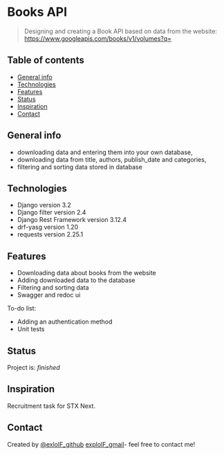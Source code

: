 # Books API
> Designing and creating a Book API based on data from the website: https://www.googleapis.com/books/v1/volumes?q=

## Table of contents
* [General info](#general-info)
* [Technologies](#technologies)
* [Features](#features)
* [Status](#status)
* [Inspiration](#inspiration)
* [Contact](#contact)

## General info
- downloading data and entering them into your own database,
- downloading data from title, authors, publish_date and categories,
- filtering and sorting data stored in database

## Technologies
* Django version 3.2
* Django filter version 2.4
* Django Rest Framework version 3.12.4
* drf-yasg version 1.20
* requests version 2.25.1

## Features
* Downloading data about books from the website
* Adding downloaded data to the database
* Filtering and sorting data
* Swagger and redoc ui

To-do list:
* Adding an authentication method
* Unit tests

## Status
Project is: _finished_

## Inspiration
Recruitment task for STX Next.

## Contact
Created by [@exloIF_github](https://github.com/exploIF)
[exploIF_gmail](exploIF@gmail.com)- feel free to contact me!
